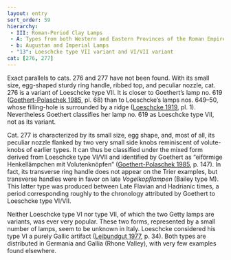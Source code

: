 ```yaml
---
layout: entry
sort_order: 59
hierarchy:
 - III: Roman-Period Clay Lamps
 - A: Types from both Western and Eastern Provinces of the Roman Empire
 - b: Augustan and Imperial Lamps
 - "13": Loeschcke type VII variant and VI/VII variant
cat: [276, 277]
---
```


Exact parallels to cats. 276 and 277 have not been found. With its small size, egg-shaped sturdy ring handle, ribbed top, and peculiar nozzle, cat. 276 is a variant of Loeschcke type VII. It is closer to Goethert’s lamp no. 619 (<a href='../../bibliography/#goethert-polaschek-1985'>Goethert-Polaschek 1985</a>, pl. 68) than to Loeschcke’s lamps nos. 649–50, whose filling-hole is surrounded by a ridge (<a href='../../bibliography/#loeschcke-1919'>Loeschcke 1919</a>, pl. 1). Nevertheless Goethert classifies her lamp no. 619 as Loeschcke type VII, not as its variant.

Cat. 277 is characterized by its small size, egg shape, and, most of all, its peculiar nozzle flanked by two very small side knobs reminiscent of volute-knobs of earlier types. It can thus be classified under the mixed form derived from Loeschcke type VI/VII and identified by Goethert as “eiförmige Henkellämpchen mit Volutenknöpfen” (<a href='../../bibliography/#goethert-polaschek-1985'>Goethert-Polaschek 1985</a>, p. 147). In fact, its transverse ring handle does not appear on the Trier examples, but transverse handles were in favor on late *Vogelkopflampen* (Bailey type M). This latter type was produced between Late Flavian and Hadrianic times, a period corresponding roughly to the chronology attributed by Goethert to Loeschcke type VI/VII.

Neither Loeschcke type VI nor type VII, of which the two Getty lamps are variants, was ever very popular. These two forms, represented by a small number of lamps, seem to be unknown in Italy. Loeschcke considered his type VI a purely Gallic artifact (<a href='../../bibliography/#leibundgut-1977'>Leibundgut 1977</a>, p. 34). Both types are distributed in Germania and Gallia (Rhone Valley), with very few examples found elsewhere.
